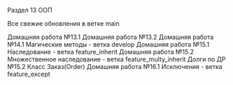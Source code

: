 Раздел 13 ООП

Все свежие обновления в ветке main

Домашняя работа №13.1
Домашняя работа №13.2
Домашняя работа №14.1 Магические методы - ветка develop
Домашняя работа №15.1 Наследование - ветка feature_inherit
Домашняя работа №15.2 Множественное наследование - ветка feature_multy_inherit
Долги по ДР №15.2 Класс Заказ(Order)
Домашняя работа №16.1 Исключения - ветка feature_except
